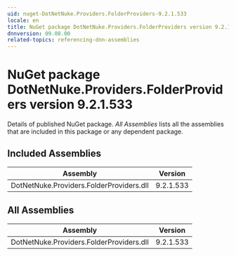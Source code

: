 ```yaml
---
uid: nuget-DotNetNuke.Providers.FolderProviders-9.2.1.533
locale: en
title: NuGet package DotNetNuke.Providers.FolderProviders version 9.2.1.533
dnnversion: 09.08.00
related-topics: referencing-dnn-assemblies
---
```


# NuGet package DotNetNuke.Providers.FolderProviders version 9.2.1.533
Details of published NuGet package.
*All Assemblies* lists all the assemblies that are included in this package or any dependent package.

## Included Assemblies

|Assembly|Version|
|---|---|
|DotNetNuke.Providers.FolderProviders.dll|9.2.1.533|

## All Assemblies

|Assembly|Version|
|---|---|
|DotNetNuke.Providers.FolderProviders.dll|9.2.1.533|

